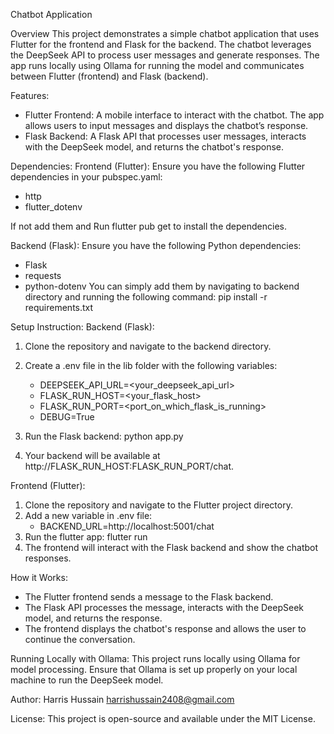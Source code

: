 Chatbot Application

Overview
This project demonstrates a simple chatbot application that uses Flutter for the frontend and Flask for the backend. The chatbot leverages the DeepSeek API to process user messages and generate responses. The app runs locally using Ollama for running the model and communicates between Flutter (frontend) and Flask (backend).

Features:
* Flutter Frontend: A mobile interface to interact with the chatbot. The app allows users to input messages and displays the chatbot’s response.
* Flask Backend: A Flask API that processes user messages, interacts with the DeepSeek model, and returns the chatbot's response.

Dependencies:
Frontend (Flutter):
Ensure you have the following Flutter dependencies in your pubspec.yaml:
* http
* flutter_dotenv

 If not add them and Run flutter pub get to install the dependencies.

Backend (Flask):
Ensure you have the following Python dependencies:
* Flask
* requests
* python-dotenv
You can simply add them by navigating to backend directory and running the following command: pip install -r requirements.txt

Setup Instruction:
Backend (Flask):
1. Clone the repository and navigate to the backend directory.
2. Create a .env file in the lib folder with the following variables:
    * DEEPSEEK_API_URL=<your_deepseek_api_url> 
    * FLASK_RUN_HOST=<your_flask_host> 
    * FLASK_RUN_PORT=<port_on_which_flask_is_running> 
    * DEBUG=True	

3. Run the Flask backend: python app.py
4. Your backend will be available at http://FLASK_RUN_HOST:FLASK_RUN_PORT/chat.

Frontend (Flutter):
1. Clone the repository and navigate to the Flutter project directory.
2. Add a new variable in .env file:
    * BACKEND_URL=http://localhost:5001/chat
3. Run the flutter app: flutter run 
4. The frontend will interact with the Flask backend and show the chatbot responses.

How it Works:
* The Flutter frontend sends a message to the Flask backend.
* The Flask API processes the message, interacts with the DeepSeek model, and returns the response.
* The frontend displays the chatbot's response and allows the user to continue the conversation.

Running Locally with Ollama:
This project runs locally using Ollama for model processing. Ensure that Ollama is set up properly on your local machine to run the DeepSeek model.

Author: 
Harris Hussain 
harrishussain2408@gmail.com

License:
This project is open-source and available under the MIT License.